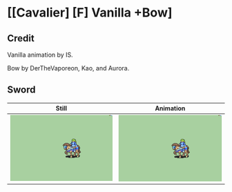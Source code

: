 # [\[Cavalier\] \[F\] Vanilla +Bow]

## Credit

Vanilla animation by IS.

Bow by DerTheVaporeon, Kao, and Aurora.
	
## Sword

| Still | Animation |
| :---: | :-------: |
| ![Sword still](./Sword_000.png) | ![Sword animation](./Sword.gif) |
